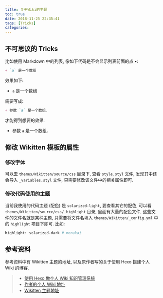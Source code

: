 ```yaml
---
title: 关于Wiki的主题
toc: true
date: 2018-11-25 22:35:41
tags: [Tricks]
categories:
---
```


## 不可思议的 Tricks

比如使用 Markdown 中的列表, 像如下代码是不会显示列表前面的点 $\bullet$:

```markdown
+ `a` 是一个数组
```

效果如下:

+ `a` 是一个数组

需要写成:

```markdown
+ 参数 `a` 是一个数组.
```

才能得到想要的效果:

+ 参数 `a` 是一个数组.

## 修改 Wikitten 模板的属性

### 修改字体

可以去 `themes/Wikitten/source/css` 目录下, 查看 `style.styl` 文件, 发现其中还会导入 `_variables.styl` 文件, 只需要修改该文件中的相关属性即可.

### 修改代码使用的主题

当前我使用的代码主题 (配色) 是 `solarized-light`, 要查看其它的配色, 可以看 `themes/Wikitten/source/css/_highlight` 目录, 里面有大量的配色文件, 这些文件的文件名就是某种主题, 只需要将文件名填入 `themes/Wikitten/_config.yml` 中的 `highlight` 项目下即可. 比如:

```bash
highlight: solarized-dark # monakai
```


## 参考资料

参考资料中有 Wikitten 主题的地址, 以及原作者写的关于使用 Hexo 搭建个人 Wiki 的博客.

> - [使用 Hexo 做个人 Wiki 知识管理系统](https://www.v2ex.com/t/347176?p=2)
> - [作者的个人 Wiki 地址](https://wiki.zthxxx.me/)
> - [Wikitten 主题地址](https://github.com/zthxxx/hexo-theme-Wikitten)
